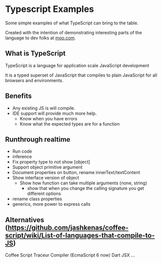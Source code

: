 Typescript Examples
===================

Some simple examples of what TypeScript can bring to the table.

Created with the intention of demonstrating interesting parts of the language to dev folks at [moo.com](http://moo.com).


What is TypeScript
------------------

TypeScript is a language for application scale JavaScript development

It is a typed superset of JavaScript that compiles to plain JavaScript for all browsers and environments.

Benefits
--------

* Any existing JS is will compile.
* IDE support will provide much more help.
    * Know when you have errors
    * Know what the expected types are for a function

Runthrough realtime
----

* Run code
* inference
* Fix property type to not show [object]
* Support object primitive argument
* Document properties on button, rename innerText/textContent
* Show interface version of object
    * Show how function can take multiple arguments (none, string)
        * show that when you change the calling signature you get different options
* rename class properties
* generics, more power to express calls

Alternatives (https://github.com/jashkenas/coffee-script/wiki/List-of-languages-that-compile-to-JS)
----
Coffee Script
Traceur Compiler (EcmaScript 6 now)
Dart
JSX
...